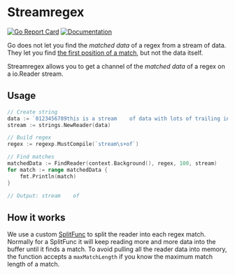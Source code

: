 # Streamregex

[![Go Report Card](https://goreportcard.com/badge/github.com/vertoforce/streamregex)](https://goreportcard.com/report/github.com/vertoforce/streamregex)
[![Documentation](https://godoc.org/github.com/vertoforce/streamregex?status.svg)](https://godoc.org/github.com/vertoforce/streamregex)

Go does not let you find the _matched data_ of a regex from a stream of data.  They let you find [the first position of a match](https://godoc.org/regexp#Regexp.FindReaderIndex), but not the data itself.

Streamregex allows you to get a channel of the _matched data_ of a regex on a io.Reader stream.

## Usage

```go
// Create string
data := `0123456789this is a stream    of data with lots of trailing information`
stream := strings.NewReader(data)

// Build regex
regex := regexp.MustCompile(`stream\s+of`)

// Find matches
matchedData := FindReader(context.Background(), regex, 100, stream)
for match := range matchedData {
    fmt.Println(match)
}

// Output: stream    of
```

## How it works

We use a custom [SplitFunc](https://golang.org/pkg/bufio/#SplitFunc) to split the reader into each regex match.  Normally for a SplitFunc it will keep reading more and more data into the buffer until it finds a match. To avoid pulling all the reader data into memory, the function accepts a `maxMatchLength` if you know the maximum match length of a match.
